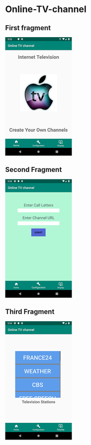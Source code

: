 # Online-TV-channel

## First fragment
![first-page](images/bottom_main.png)

## Second Fragment
![second-page](images/bottom_second.png)

## Third Fragment
![third-page](images/bottom_third.png)
